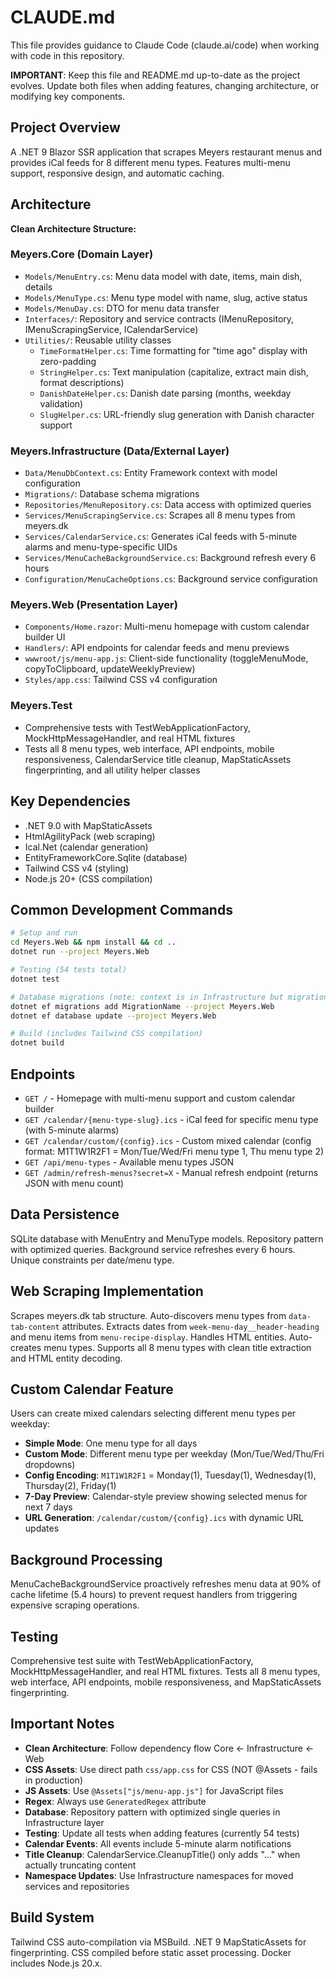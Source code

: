 # CLAUDE.md

This file provides guidance to Claude Code (claude.ai/code) when working with code in this repository.

**IMPORTANT**: Keep this file and README.md up-to-date as the project evolves. Update both files when adding features,
changing architecture, or modifying key components.

## Project Overview

A .NET 9 Blazor SSR application that scrapes Meyers restaurant menus and provides iCal feeds for 8 different menu types.
Features multi-menu support, responsive design, and automatic caching.

## Architecture

**Clean Architecture Structure:**

### Meyers.Core (Domain Layer)

- `Models/MenuEntry.cs`: Menu data model with date, items, main dish, details
- `Models/MenuType.cs`: Menu type model with name, slug, active status
- `Models/MenuDay.cs`: DTO for menu data transfer
- `Interfaces/`: Repository and service contracts (IMenuRepository, IMenuScrapingService, ICalendarService)
- `Utilities/`: Reusable utility classes
  - `TimeFormatHelper.cs`: Time formatting for "time ago" display with zero-padding
  - `StringHelper.cs`: Text manipulation (capitalize, extract main dish, format descriptions)
  - `DanishDateHelper.cs`: Danish date parsing (months, weekday validation)
  - `SlugHelper.cs`: URL-friendly slug generation with Danish character support

### Meyers.Infrastructure (Data/External Layer)

- `Data/MenuDbContext.cs`: Entity Framework context with model configuration
- `Migrations/`: Database schema migrations
- `Repositories/MenuRepository.cs`: Data access with optimized queries
- `Services/MenuScrapingService.cs`: Scrapes all 8 menu types from meyers.dk
- `Services/CalendarService.cs`: Generates iCal feeds with 5-minute alarms and menu-type-specific UIDs
- `Services/MenuCacheBackgroundService.cs`: Background refresh every 6 hours
- `Configuration/MenuCacheOptions.cs`: Background service configuration

### Meyers.Web (Presentation Layer)

- `Components/Home.razor`: Multi-menu homepage with custom calendar builder UI
- `Handlers/`: API endpoints for calendar feeds and menu previews
- `wwwroot/js/menu-app.js`: Client-side functionality (toggleMenuMode, copyToClipboard, updateWeeklyPreview)
- `Styles/app.css`: Tailwind CSS v4 configuration

### Meyers.Test

- Comprehensive tests with TestWebApplicationFactory, MockHttpMessageHandler, and real HTML fixtures
- Tests all 8 menu types, web interface, API endpoints, mobile responsiveness, CalendarService title cleanup, 
  MapStaticAssets fingerprinting, and all utility helper classes

## Key Dependencies

- .NET 9.0 with MapStaticAssets
- HtmlAgilityPack (web scraping)
- Ical.Net (calendar generation)
- EntityFrameworkCore.Sqlite (database)
- Tailwind CSS v4 (styling)
- Node.js 20+ (CSS compilation)

## Common Development Commands

```bash
# Setup and run
cd Meyers.Web && npm install && cd ..
dotnet run --project Meyers.Web

# Testing (54 tests total)
dotnet test

# Database migrations (note: context is in Infrastructure but migrations run via Web project)
dotnet ef migrations add MigrationName --project Meyers.Web
dotnet ef database update --project Meyers.Web

# Build (includes Tailwind CSS compilation)
dotnet build
```

## Endpoints

- `GET /` - Homepage with multi-menu support and custom calendar builder
- `GET /calendar/{menu-type-slug}.ics` - iCal feed for specific menu type (with 5-minute alarms)
- `GET /calendar/custom/{config}.ics` - Custom mixed calendar (config format: M1T1W1R2F1 = Mon/Tue/Wed/Fri menu type 1,
  Thu menu type 2)
- `GET /api/menu-types` - Available menu types JSON
- `GET /admin/refresh-menus?secret=X` - Manual refresh endpoint (returns JSON with menu count)

## Data Persistence

SQLite database with MenuEntry and MenuType models. Repository pattern with optimized queries. Background service
refreshes every 6 hours. Unique constraints per date/menu type.

## Web Scraping Implementation

Scrapes meyers.dk tab structure. Auto-discovers menu types from `data-tab-content` attributes. Extracts dates from
`week-menu-day__header-heading` and menu items from `menu-recipe-display`. Handles HTML entities. Auto-creates menu
types. Supports all 8 menu types with clean title extraction and HTML entity decoding.

## Custom Calendar Feature

Users can create mixed calendars selecting different menu types per weekday:

- **Simple Mode**: One menu type for all days
- **Custom Mode**: Different menu type per weekday (Mon/Tue/Wed/Thu/Fri dropdowns)
- **Config Encoding**: `M1T1W1R2F1` = Monday(1), Tuesday(1), Wednesday(1), Thursday(2), Friday(1)
- **7-Day Preview**: Calendar-style preview showing selected menus for next 7 days
- **URL Generation**: `/calendar/custom/{config}.ics` with dynamic URL updates

## Background Processing

MenuCacheBackgroundService proactively refreshes menu data at 90% of cache lifetime (5.4 hours) to prevent request
handlers from triggering expensive scraping operations.

## Testing

Comprehensive test suite with TestWebApplicationFactory, MockHttpMessageHandler, and real HTML fixtures. Tests all 8
menu types, web interface, API endpoints, mobile responsiveness, and MapStaticAssets fingerprinting.

## Important Notes

- **Clean Architecture**: Follow dependency flow Core ← Infrastructure ← Web
- **CSS Assets**: Use direct path `css/app.css` for CSS (NOT @Assets - fails in production)
- **JS Assets**: Use `@Assets["js/menu-app.js"]` for JavaScript files
- **Regex**: Always use `GeneratedRegex` attribute
- **Database**: Repository pattern with optimized single queries in Infrastructure layer
- **Testing**: Update all tests when adding features (currently 54 tests)
- **Calendar Events**: All events include 5-minute alarm notifications
- **Title Cleanup**: CalendarService.CleanupTitle() only adds "..." when actually truncating content
- **Namespace Updates**: Use Infrastructure namespaces for moved services and repositories

## Build System

Tailwind CSS auto-compilation via MSBuild. .NET 9 MapStaticAssets for fingerprinting. CSS compiled before static asset
processing. Docker includes Node.js 20.x.
